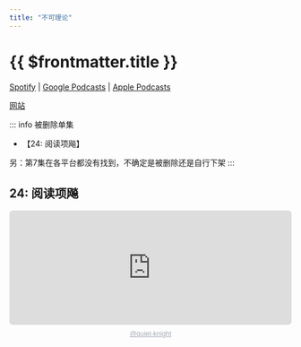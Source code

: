 ```yaml
---
title: "不可理论"
---
```


# {{ $frontmatter.title }}

[Spotify](https://open.spotify.com/show/056mCDC2fz4hyiivuhHAPy) | [Google Podcasts](https://podcasts.google.com/feed/aHR0cHM6Ly9idWtlbGlsdW4uY29tL2ZlZWQueG1s) | [Apple Podcasts](https://podcasts.apple.com/cn/podcast/%E4%B8%8D%E5%8F%AF%E7%90%86%E8%AE%BA/id1413097540)

[网站](https://bukelilun.com/) 

::: info 被删除单集
- 【24: 阅读项飚】

另：第7集在各平台都没有找到，不确定是被删除还是自行下架
:::

## 24: 阅读项飚

<div style="height: 228px; width: 100%;"><iframe src="https://audio.com/embed/audio/1783865921154137?theme=light"
    style="display:block; border-radius: 6px; border: none; height: 204px; width: 100%;"></iframe><a href='https://audio.com/quiet-knight' style="text-align: center; display: block; color: #A4ABB6; font-size: 12px; font-family: sans-serif; line-height: 16px; margin-top: 8px; overflow: hidden; white-space: nowrap; text-overflow: ellipsis;">@quiet-knight</a></div>